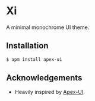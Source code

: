 # Xi

A minimal monochrome UI theme.

## Installation

```bash
$ apm install apex-ui
```

## Acknowledgements

- Heavily inspired by [Apex-UI](https://github.com/apex/apex-ui).
